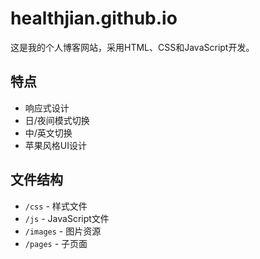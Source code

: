 # healthjian.github.io

这是我的个人博客网站，采用HTML、CSS和JavaScript开发。

## 特点
- 响应式设计
- 日/夜间模式切换
- 中/英文切换
- 苹果风格UI设计

## 文件结构
- `/css` - 样式文件
- `/js` - JavaScript文件
- `/images` - 图片资源
- `/pages` - 子页面
